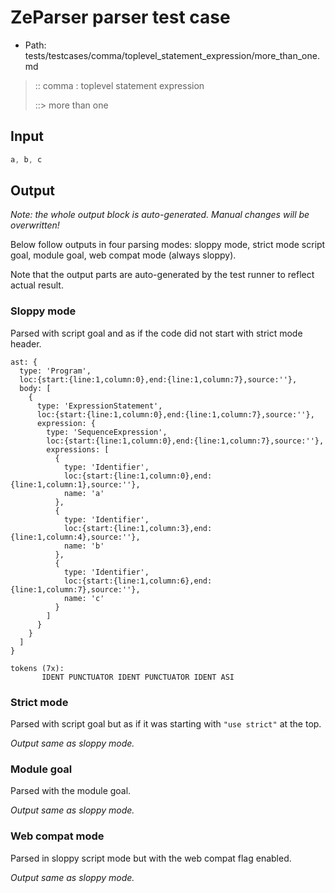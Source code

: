 # ZeParser parser test case

- Path: tests/testcases/comma/toplevel_statement_expression/more_than_one.md

> :: comma : toplevel statement expression
>
> ::> more than one

## Input

`````js
a, b, c
`````

## Output

_Note: the whole output block is auto-generated. Manual changes will be overwritten!_

Below follow outputs in four parsing modes: sloppy mode, strict mode script goal, module goal, web compat mode (always sloppy).

Note that the output parts are auto-generated by the test runner to reflect actual result.

### Sloppy mode

Parsed with script goal and as if the code did not start with strict mode header.

`````
ast: {
  type: 'Program',
  loc:{start:{line:1,column:0},end:{line:1,column:7},source:''},
  body: [
    {
      type: 'ExpressionStatement',
      loc:{start:{line:1,column:0},end:{line:1,column:7},source:''},
      expression: {
        type: 'SequenceExpression',
        loc:{start:{line:1,column:0},end:{line:1,column:7},source:''},
        expressions: [
          {
            type: 'Identifier',
            loc:{start:{line:1,column:0},end:{line:1,column:1},source:''},
            name: 'a'
          },
          {
            type: 'Identifier',
            loc:{start:{line:1,column:3},end:{line:1,column:4},source:''},
            name: 'b'
          },
          {
            type: 'Identifier',
            loc:{start:{line:1,column:6},end:{line:1,column:7},source:''},
            name: 'c'
          }
        ]
      }
    }
  ]
}

tokens (7x):
       IDENT PUNCTUATOR IDENT PUNCTUATOR IDENT ASI
`````

### Strict mode

Parsed with script goal but as if it was starting with `"use strict"` at the top.

_Output same as sloppy mode._

### Module goal

Parsed with the module goal.

_Output same as sloppy mode._

### Web compat mode

Parsed in sloppy script mode but with the web compat flag enabled.

_Output same as sloppy mode._
